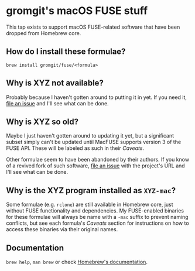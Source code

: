 # gromgit's macOS FUSE stuff

This tap exists to support macOS FUSE-related software that have been dropped from Homebrew core.

## How do I install these formulae?
`brew install gromgit/fuse/<formula>`

## Why is XYZ not available?
Probably because I haven't gotten around to putting it in yet. If you need it, [file an issue](https://github.com/gromgit/homebrew-fuse/issues/new/choose) and I'll see what can be done.

## Why is XYZ so old?
Maybe I just haven't gotten around to updating it yet, but a significant subset simply can't be updated until MacFUSE supports version 3 of the FUSE API. These will be labeled as such in their _Caveats_.

Other formulae seem to have been abandoned by their authors. If you know of a revived fork of such software, [file an issue](https://github.com/gromgit/homebrew-fuse/issues/new/choose) with the project's URL and I'll see what can be done.

## Why is the XYZ program installed as `XYZ-mac`?
Some formulae (e.g. `rclone`) are still available in Homebrew core, just without FUSE functionality and dependencies. My FUSE-enabled binaries for these formulae will always be name with a `-mac` suffix to prevent naming conflicts, but see each formula's _Caveats_ section for instructions on how to access these binaries via their original names.

## Documentation
`brew help`, `man brew` or check [Homebrew's documentation](https://docs.brew.sh).
